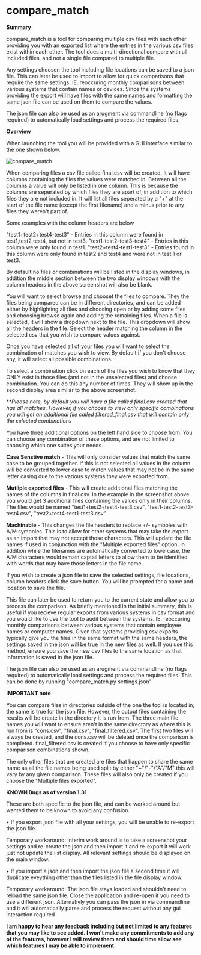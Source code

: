 # compare_match

**Summary**

compare_match is a tool for comparing multiple csv files with each other providing you with an exported list where the entries in the various csv files exist within each other. The tool does a multi-directional compare with all included files, and not a single file compared to multiple file.

Any settings choosen the tool including file locations can be saved to a json file. This can later be used to import to allow for quick comparisons that require the same settings. IE. reoccuring monthly comparisons between various systems that contain names or devices. Since the systems providing the export will have files with the same names and formatting the same json file can be used on them to compare the values.

The json file can also be used as an arugment via commandline (no flags required) to automatically load settings and process the required files.


**Overview**


When launching the tool you will be provided with a GUI interface similar to the one shown below.

![compare_match](https://user-images.githubusercontent.com/59944183/128587587-02895559-aab5-4f46-83b2-2fffac4bee71.png)


When comparing files a csv file called final.csv will be created. It will have columns containing the files the values were matched in. Between all the columns a value will only be listed in one column. This is because the columns are seperated by which files they are apart of, in addition to which files they are not included in. It will list all files seperated by a "+" at the start of the file name (except the first filename) and a minus prior to any files they weren't part of.

Some examples with the column headers are below

"test1+test2+test4-test3" - Entries in this column were found in test1,test2,test4, but not in test3.
"test1-test2-test3-test4" - Entries in this column were only found in test1.
"test2+test4-test1-test3" - Entries found in this column were only found in test2 and test4 and were not in test 1 or test3.

By default no files or combinations will be listed in the display windows, in addition the middle section between the two display windows with the column headers in the above screenshot will also be blank.

You will want to select browse and chooset the files to compare. They the files being compared can be in different directories, and can be added either by highlighting all files and choosing open or by adding some files and choosing browse again and adding the remaining files. When a file is selected, it will show a dropdown next to the file. This dropdown will show all the headers in the file. Select the header matching the column in the selected csv that you wish to compare values against.

Once you have selected all of your files you will want to select the combination of matches you wish to view. By default if you don't choose any, it will select all possible combinations.

To select a combination click on each of the files you wish to know that they ONLY exist in those files (and not in the unselected files) and choose combination. You can do this any number of times. They will show up in the second display area similar to the above screenshot.

***Please note, by default you will have a file called final.csv created that has all matches. However, if you choose to view only specific combinations you will get an additional file called filtered_final.csv that will contain only the selected combinations* 

You have three additional options on the left hand side to choose from. You can choose any combination of these options, and are not limited to choosing which one suites your needs.

**Case Senstive match** - This will only consider values that match the same case to be grouped together. If this is not selected all values in the column will be converted to lower case to match values that may not be in the same letter casing due to the various systems they were exported from. 

**Mutliple exported files** - This will create additional files matching the names of the columns in final.csv. In the example in the screenshot above you would get 3 additional files containing the values only in their columns. The files would be named "test1+test2+test4-test3.csv", "test1-test2-test3-test4.csv", "test2+test4-test1-test3.csv"

**Machinable** - This changes the file headers to replace +/- symboles with A/M symboles. This is to allow for other systems that may take the export as an import that may not accept those characters. This will update the file names if used in conjunction with the "Multiple exported files" option. In addition while the filenames are automatically converted to lowercase, the A/M characters would remain captail letters to allow them to be identified with words that may  have those letters in the file name.

If you wish to create a json file to save the selected settings, file locations, column headers click the save button. You will be prompted for a name and location to save the file.

This file can later be used to return you to the current state and allow you to process the comparison. As briefly mentioned in the initial summary, this is useful if you recieve regular exports from various systems in csv format and you would like to use the tool to audit between the systems.  IE. reoccuring monthly comparisons between various systems that contain employee names or computer names. Given that systems providing csv exports  typically  give you the files in the same format with the same headers, the settings saved in the json will be true in the new files as well. If you use this method, ensure you save the new csv files to the same location as that information is saved in the json file.

The json file can also be used as an arugment via commandline (no flags required) to automatically load settings and process the required files. This can be done by running "compare_match.py settings.json"

**IMPORTANT note**

You can compare files in directories outside of the one the tool is located in, the same is true for the json file. However, the output files containing the reuslts will be create in the directory it is run from. The three main file names you will want to ensure aren't in the same directory as where this is run from is "cons.csv", "final.csv", "final_filtered.csv". The first two files will always be created, and the cons.csv will be deleted once the comparison is completed. final_filtered.csv is created if you choose to have only specific comparison combinations shown.

The only other files that are created are files that happen to share the same name as all the file names being used split by either "+"/"-"/"A"/"M" this will vary by any given comparison. These files will also only be created if you choose the "Multiple files exported".




**KNOWN Bugs as of version 1.31**

These are both specific to the json file, and can be worked around but wanted them to be known to avoid any confusion.

• If you export json file with all your settings, you will be unable to re-export the json file.

Temporary workaround: Interim work around is to take a screenshot your settings and re-create the json and then import it and re-export it will work just not update the list display. All relevant settings should be displayed on the main window.


• If you import a json and then import the json file a second time it will duplicate eveything other than the files listed in the file display window.
  
Temporary workaround: The json file stays loaded and shouldn't need to reload the same json file. Close the application and re-open if you need to use a different json. Alternativly you can pass the json in via commandline and it will automatically parse and process the request without any gui interaction required


**I am happy to hear any feedback including but not limited to any features that you may like to see added. I won't make any commitments to add any of the features, however I will review them and should time allow see which features I may be able to implement.**


